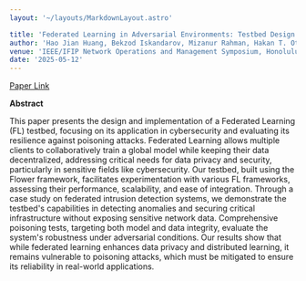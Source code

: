 ```yaml
---
layout: '~/layouts/MarkdownLayout.astro'

title: 'Federated Learning in Adversarial Environments: Testbed Design and Poisoning Resilience in Cybersecurity'
author: 'Hao Jian Huang, Bekzod Iskandarov, Mizanur Rahman, Hakan T. Otal, M. Abdullah Canbaz'
venue: 'IEEE/IFIP Network Operations and Management Symposium, Honolulu, HI, USA'
date: '2025-05-12'
---
```


[Paper Link](https://arxiv.org/abs/2409.09794)

**Abstract**

This paper presents the design and implementation of a Federated Learning (FL) testbed, focusing on its application in cybersecurity and evaluating its resilience against poisoning attacks. Federated Learning allows multiple clients to collaboratively train a global model while keeping their data decentralized, addressing critical needs for data privacy and security, particularly in sensitive fields like cybersecurity. Our testbed, built using the Flower framework, facilitates experimentation with various FL frameworks, assessing their performance, scalability, and ease of integration. Through a case study on federated intrusion detection systems, we demonstrate the testbed's capabilities in detecting anomalies and securing critical infrastructure without exposing sensitive network data. Comprehensive poisoning tests, targeting both model and data integrity, evaluate the system's robustness under adversarial conditions. Our results show that while federated learning enhances data privacy and distributed learning, it remains vulnerable to poisoning attacks, which must be mitigated to ensure its reliability in real-world applications.
